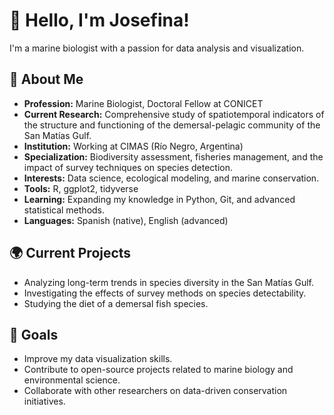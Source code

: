 # 👋 Hello, I'm Josefina!

I'm a marine biologist with a passion for data analysis and visualization. 

## 🌊 About Me
- **Profession:** Marine Biologist, Doctoral Fellow at CONICET
- **Current Research:** Comprehensive study of spatiotemporal indicators of the structure and functioning of the demersal-pelagic community of the San Matías Gulf.
- **Institution:** Working at CIMAS (Río Negro, Argentina)
- **Specialization:** Biodiversity assessment, fisheries management, and the impact of survey techniques on species detection.
- **Interests:** Data science, ecological modeling, and marine conservation.
- **Tools:** R, ggplot2, tidyverse
- **Learning:** Expanding my knowledge in Python, Git, and advanced statistical methods.
- **Languages:** Spanish (native), English (advanced)

## 🌍 Current Projects
- Analyzing long-term trends in species diversity in the San Matías Gulf.
- Investigating the effects of survey methods on species detectability.
- Studying the diet of a demersal fish species.

## 🚀 Goals
- Improve my data visualization skills.
- Contribute to open-source projects related to marine biology and environmental science.
- Collaborate with other researchers on data-driven conservation initiatives.


<!---
josefinacuestan/josefinacuestan is a ✨ special ✨ repository because its `README.md` (this file) appears on your GitHub profile.
You can click the Preview link to take a look at your changes.
--->
